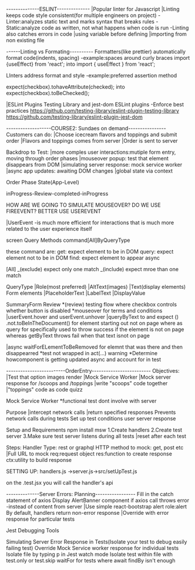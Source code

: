 --------------ESLINT--------------
|Popular linter for Javascript
|Linting keeps code style consistent(for multiple engineers on project)
-Linter:analyzes static text and marks syntax that breaks rules
-Static:analyze code as written, not what happens when code is run
-Linting also catches errors in code
|using variable before defining
|importing from non existing file

------Linting vs Formating----------
Formatters(like prettier) automatically format code(indents, spacing)
-example:spaces around curly braces
import {useEffect} from 'react'; into import { useEffect } from 'react';

LInters address format and style
-example:preferred assertion method

expect(checkbox).tohaveAttribute(checked);
into
expect(checkbox).toBeChecked();

|ESLint Plugins
Testing Library and jest-dom ESLint plugins
-Enforce best practices
https://github.com/testing-library/eslint-plugin-testing-library
https://github.com/testing-library/eslint-plugin-jest-dom

-------------------COURSE2: Sundaes on demand----------------
Customers can do:
|Choose icecream flavors and toppings and submit order
|Flavors and toppings comes from server
|Order is sent to server

Backdrop to Test:
|more comples user interactions:mutiple form entry, moving through order phases
|mouseover popup: test that element disappears from DOM
|simulating server response: mock service worker
|async app updates: awaiting DOM changes
|global state via context

Order Phase State(App-Level)

inProgress-Review-completed-inProgress

HOW ARE WE GOING TO SIMULATE MOUSEOVER?
DO WE USE FIREEVENT? BETTER USE USEREVENT

|UserEvent
-is much more efficient for interactions that is much more related to the user experience itself

screen Query Methods
command[All]ByQueryType

these command are:
get: expect element to be in DOM
query: expect element not to be in DOM
find: expect element to appear async

[All]
_(exclude) expect only one match
_(include) expect mroe than one match

QueryType
|Role(most preferred)
|AltText(images)
|Text(display elements)
Form elements
|PlaceholderText
|LabelText
|DisplayValue

SummaryForm Review
*(review) testing flow where checkbox controls whether button is disabled
*mouseover for terms and conditions
|userEvent.hover and userEvent.unhover
|queryByText to and expect () .not.toBeInTheDocument() for element starting out not on page
where as query for specifically used to throw success if the element is not on page whereas
getByText throws fail when that text isnot on page

|async waitForELementToBeRemoved for elemnt that was there and then disappearred
*test not wrapped in act(...) warning
*Determine howcomponent is getting updated async and account for in test

-------------------------OrderEntry-------------------------
Objectives:
|Test that option images render
|Mock Service Worker
|Mock server response for /scoops and /toppings
|write "scoops" code together
|"toppings" code as code quizz

Mock Service Worker
\*functional test dont involve with server

Purpose
|intercept network calls
|return specified responses
Prevents network calls during tests
Set up test conditions user server response

Setup and Requirements
npm install msw
1.Create handlers
2.Create test server
3.Make sure test server listens during all tests
|reset after each test

Steps:
Handler Type: rest or graphql
HTTP method to mock: get, post etc
|Full URL to mock
req:request object
res:function to create response
ctx:utility to build response

SETTING UP:
handlers.js ->server.js->src/setUpTest.js

on the .test.jsx you will call the handler's api

--------------Server Errors: Planning-----------------
Fill in the catch statement of axios
Display AlertBanner component if axios call throws error
-instead of content from server
|Use simple react-bootstrap alert
role:alert
By default, handlers return non-error response
|Override with error response for particular tests

Jest Debugging Tools

Simulating Server Error Response in Tests(Isolate your test to debug easily failing test)
Override Mock Service worker response for individual tests
Isolate file by typing p in Jest watch mode
Isolate test within file with test.only or test.skip
waitFor for tests where await findBy isn't enough
